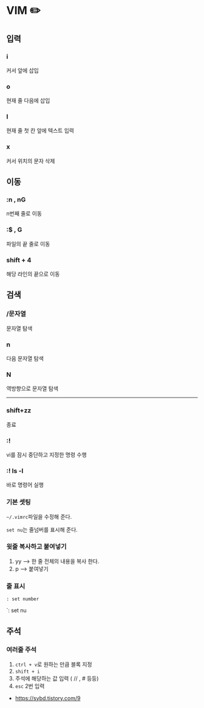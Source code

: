 # VIM :pencil2:

## 입력

### i

커서 앞에 삽입

### o

현재 줄 다음에 삽입

### I

현재 줄 첫 칸 앞에 텍스트 입력

### x

커서 위치의 문자 삭제



## 이동

### :n , nG

n번째 줄로 이동

### :$ , G

파일의 끝 줄로 이동



### shift + 4

해당 라인의 끝으로 이동



## 검색

### /문자열

문자열 탐색

### n

다음 문자열 탐색

### N

역방향으로 문자열 탐색



---

### shift+zz

종료

### :!

vi를 잠시 중단하고 지정한 명령 수행 

### :! ls -l

바로 명령어 실행



### 기본 셋팅

`~/.vimrc`파일을 수정해 준다.

`set nu`는 줄넘버를 표시해 준다.



### 윗줄 복사하고 붙여넣기

1. yy --> 한 줄 전체의 내용을 복사 한다.
2. p   --> 붙여넣기

### 줄 표시

`: set number`

`: set nu





## 주석

### 여러줄 주석

1. `ctrl + v`로 원하는 만큼 블록 지정
2. `shift + i `
3. 주석에 해당하는 값 입력 ( // , # 등등)
4. `esc` 2번 입력

- <https://sybd.tistory.com/9>